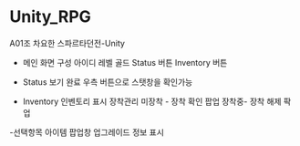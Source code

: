 # Unity_RPG
A01조 차요한
스파르타던전-Unity

- 메인 화면 구성
  아이디
  레벨
  골드
  Status 버튼
  Inventory 버튼
  
- Status 보기 완료
  우측 버튼으로 스탯창을 확인가능
  
- Inventory
  인벤토리 표시
  장착관리
    미장착 - 장착 확인 팝업
    장착중- 장착 해제 팍업

-선택항목
  아이템 팝업창 업그레이드
  정보 표시
    
